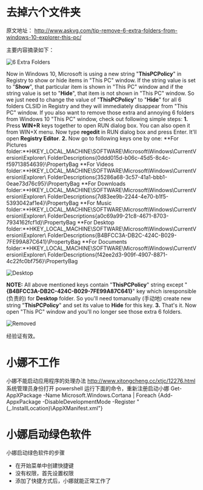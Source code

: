 # 去掉六个文件夹
原文地址：
http://www.askvg.com/tip-remove-6-extra-folders-from-windows-10-explorer-this-pc/

主要内容摘录如下：

![6 Extra Folders](http://media.askvg.com/articles/images5/Extra_Folders_Windows_10_This_PC.png)

Now in Windows 10, Microsoft is using a new string "**ThisPCPolicy**" in Registry to show or hide items in "This PC" window. If the string value is set to "**Show**", that particular item is shown in "This PC" window and if the string value is set to "**Hide**", that item is not shown in "This PC" window.
So we just need to change the value of "**ThisPCPolicy**" to "**Hide**" for all 6 folders CLSID in Registry and they will immediately disappear from "This PC" window.
If you also want to remove those extra and annoying 6 folders from Windows 10 "This PC" window, check out following simple steps:
**1.** Press **WIN+R** keys together to open RUN dialog box. You can also open it from WIN+X menu. Now type **regedit** in RUN dialog box and press Enter. It'll open **Registry Editor**.
**2.** Now go to following keys one by one:
**For Pictures folder:**HKEY_LOCAL_MACHINE\SOFTWARE\Microsoft\Windows\CurrentVersion\Explorer\ FolderDescriptions\{0ddd015d-b06c-45d5-8c4c-f59713854639}\PropertyBag
**For Videos folder:**HKEY_LOCAL_MACHINE\SOFTWARE\Microsoft\Windows\CurrentVersion\Explorer\ FolderDescriptions\{35286a68-3c57-41a1-bbb1-0eae73d76c95}\PropertyBag
**For Downloads folder:**HKEY_LOCAL_MACHINE\SOFTWARE\Microsoft\Windows\CurrentVersion\Explorer\ FolderDescriptions\{7d83ee9b-2244-4e70-b1f5-5393042af1e4}\PropertyBag
**For Music folder:**HKEY_LOCAL_MACHINE\SOFTWARE\Microsoft\Windows\CurrentVersion\Explorer\ FolderDescriptions\{a0c69a99-21c8-4671-8703-7934162fcf1d}\PropertyBag
**For Desktop folder:**HKEY_LOCAL_MACHINE\SOFTWARE\Microsoft\Windows\CurrentVersion\Explorer\ FolderDescriptions\{B4BFCC3A-DB2C-424C-B029-7FE99A87C641}\PropertyBag
**For Documents folder:**HKEY_LOCAL_MACHINE\SOFTWARE\Microsoft\Windows\CurrentVersion\Explorer\ FolderDescriptions\{f42ee2d3-909f-4907-8871-4c22fc0bf756}\PropertyBag

![Desktop](http://media.askvg.com/articles/images5/Hide_This_PC_Folders_Windows_10_Registry.png)

**NOTE:** All above mentioned keys contain "**ThisPCPolicy**" string except "**{B4BFCC3A-DB2C-424C-B029-7FE99A87C641}**" key which isresponsible
(负责的)
for **Desktop** folder. So you'll need tomanually
(手动地)
create new string "**ThisPCPolicy**" and set its value to **Hide** for this key.
**3.** That's it. Now open "This PC" window and you'll no longer see those extra 6 folders.

![Removed](http://media.askvg.com/articles/images5/No_Extra_Folders_Windows_10_This_PC.png)

经验证有效。

# 小娜不工作
小娜不能启动应用程序的处理办法
http://www.xitongcheng.cc/xtjc/12276.html
系统管理员身份打开 powershell
运行下面的命令，重新注册启动小娜
Get-AppXPackage -Name Microsoft.Windows.Cortana | Foreach {Add-AppxPackage -DisableDevelopmentMode -Register "$($_.InstallLocation)\AppXManifest.xml"}

# 小娜启动绿色软件
小娜启动绿色软件的步骤
- 在开始菜单中创建快捷键
- 没有权限，首先设置权限
- 添加了快捷方式后，小娜就能正常工作了